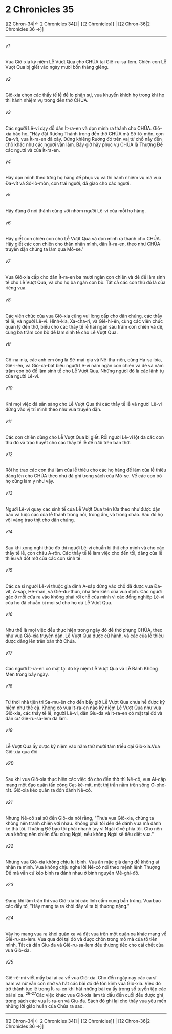 # 2 Chronicles 35

[[2 Chron-34|← 2 Chronicles 34]] | [[2 Chronicles]] | [[2 Chron-36|2 Chronicles 36 →]]
***



###### v1 
Vua Giô-xia kỷ niệm Lễ Vượt Qua cho CHÚA tại Giê-ru-sa-lem. Chiên con Lễ Vượt Qua bị giết vào ngày mười bốn tháng giêng. 

###### v2 
Giô-xia chọn các thầy tế lễ để lo phận sự, vua khuyến khích họ trong khi họ thi hành nhiệm vụ trong đền thờ CHÚA. 

###### v3 
Các người Lê-vi dạy dỗ dân Ít-ra-en và dọn mình ra thánh cho CHÚA. Giô-xia bảo họ, "Hãy đặt Rương Thánh trong đền thờ CHÚA mà Sô-lô-môn, con Đa-vít, vua Ít-ra-en đã xây. Đừng khiêng Rương đó trên vai từ chỗ nầy đến chỗ khác như các ngươi vẫn làm. Bây giờ hãy phục vụ CHÚA là Thượng Đế các ngươi và của Ít-ra-en. 

###### v4 
Hãy dọn mình theo từng họ hàng để phục vụ và thi hành nhiệm vụ mà vua Đa-vít và Sô-lô-môn, con trai người, đã giao cho các ngươi. 

###### v5 
Hãy đứng ở nơi thánh cùng với nhóm người Lê-vi của mỗi họ hàng. 

###### v6 
Hãy giết con chiên con cho Lễ Vượt Qua và dọn mình ra thánh cho CHÚA. Hãy giết các con chiên cho thân nhân mình, dân Ít-ra-en, theo như CHÚA truyền dặn chúng ta làm qua Mô-se." 

###### v7 
Vua Giô-xia cấp cho dân Ít-ra-en ba mươi ngàn con chiên và dê để làm sinh tế cho Lễ Vượt Qua, và cho họ ba ngàn con bò. Tất cả các con thú đó là của riêng vua. 

###### v8 
Các viên chức của vua Giô-xia cũng vui lòng cấp cho dân chúng, các thầy tế lễ, và người Lê-vi. Hinh-kia, Xa-cha-ri, và Giê-hi-ên, cùng các viên chức quản lý đền thờ, biếu cho các thầy tế lễ hai ngàn sáu trăm con chiên và dê, cùng ba trăm con bò để làm sinh tế cho Lễ Vượt Qua. 

###### v9 
Cô-na-nia, các anh em ông là Sê-mai-gia và Nê-tha-nên, cùng Ha-sa-bia, Giê-i-ên, và Giô-xa-bát biếu người Lê-vi năm ngàn con chiên và dê và năm trăm con bò để làm sinh tế cho Lễ Vượt Qua. Những người đó là các lãnh tụ của người Lê-vi. 

###### v10 
Khi mọi việc đã sẵn sàng cho Lễ Vượt Qua thì các thầy tế lễ và người Lê-vi đứng vào vị trí mình theo như vua truyền dặn. 

###### v11 
Các con chiên dùng cho Lễ Vượt Qua bị giết. Rồi người Lê-vi lột da các con thú đó và trao huyết cho các thầy tế lễ để rưới trên bàn thờ. 

###### v12 
Rồi họ trao các con thú làm của lễ thiêu cho các họ hàng để làm của lễ thiêu dâng lên cho CHÚA theo như đã ghi trong sách của Mô-se. Về các con bò họ cũng làm y như vậy. 

###### v13 
Người Lê-vi quay các sinh tế của Lễ Vượt Qua trên lửa theo như được dặn bảo và luộc các của lễ thánh trong nồi, trong ấm, và trong chảo. Sau đó họ vội vàng trao thịt cho dân chúng. 

###### v14 
Sau khi xong nghi thức đó thì người Lê-vi chuẩn bị thịt cho mình và cho các thầy tế lễ, con cháu A-rôn. Các thầy tế lễ làm việc cho đến tối, dâng của lễ thiêu và đốt mỡ của các con sinh tế. 

###### v15 
Các ca sĩ người Lê-vi thuộc gia đình A-sáp đứng vào chỗ đã được vua Đa-vít, A-sáp, Hê-man, và Giê-đu-thun, nhà tiên kiến của vua định. Các người gác ở mỗi cửa ra vào không phải rời chỗ của mình vì các đồng nghiệp Lê-vi của họ đã chuẩn bị mọi sự cho họ dự Lễ Vượt Qua. 

###### v16 
Như thế là mọi việc đều thực hiện trong ngày đó để thờ phụng CHÚA, theo như vua Giô-xia truyền dặn. Lễ Vượt Qua được cử hành, và các của lễ thiêu được dâng lên trên bàn thờ Chúa. 

###### v17 
Các người Ít-ra-en có mặt tại đó kỷ niệm Lễ Vượt Qua và Lễ Bánh Không Men trong bảy ngày. 

###### v18 
Từ thời nhà tiên tri Sa-mu-ên cho đến bấy giờ Lễ Vượt Qua chưa hề được kỷ niệm như thế cả. Không có vua Ít-ra-en nào kỷ niệm Lễ Vượt Qua như vua Giô-xia, các thầy tế lễ, người Lê-vi, dân Giu-đa và Ít-ra-en có mặt tại đó và dân cư Giê-ru-sa-lem đã làm. 

###### v19 
Lễ Vượt Qua ấy được kỷ niệm vào năm thứ mười tám triều đại Giô-xia.Vua Giô-xia qua đời 

###### v20 
Sau khi vua Giô-xia thực hiện các việc đó cho đền thờ thì Nê-cô, vua Ai-cập mang một đạo quân tấn công Cạt-kê-mít, một thị trấn nằm trên sông Ơ-phơ-rát. Giô-xia kéo quân ra đón đánh Nê-cô. 

###### v21 
Nhưng Nê-cô sai sứ đến Giô-xia nói rằng, "Thưa vua Giô-xia, chúng ta không nên tranh chiến với nhau. Không phải tôi đến để đánh vua mà đánh kẻ thù tôi. Thượng Đế bảo tôi phải nhanh tay vì Ngài ở về phía tôi. Cho nên vua không nên chiến đấu cùng Ngài, nếu không Ngài sẽ tiêu diệt vua." 

###### v22 
Nhưng vua Giô-xia không chịu lui binh. Vua ăn mặc giả dạng để không ai nhận ra mình. Vua không chịu nghe lời Nê-cô nói theo mệnh lệnh Thượng Đế mà vẫn cứ kéo binh ra đánh nhau ở bình nguyên Mê-ghi-đô. 

###### v23 
Đang khi lâm trận thì vua Giô-xia bị các lính cầm cung bắn trúng. Vua bảo các đầy tớ, "Hãy mang ta ra khỏi đây vì ta bị thương nặng." 

###### v24 
Vậy họ mang vua ra khỏi quân xa và đặt vua trên một quân xa khác mang về Giê-ru-sa-lem. Vua qua đời tại đó và được chôn trong mồ mả của tổ tiên mình. Tất cả dân Giu-đa và Giê-ru-sa-lem đều thương tiếc cho cái chết của vua Giô-xia. 

###### v25 
Giê-rê-mi viết mấy bài ai ca về vua Giô-xia. Cho đến ngày nay các ca sĩ nam và nữ vẫn còn nhớ và hát các bài đó để tôn kính vua Giô-xia. Việc đó trở thành tục lệ trong Ít-ra-en khi hát những bài ca ấy trong số tuyển tập các bài ai ca. <sup class="versenum">26-27</sup>Các việc khác vua Giô-xia làm từ dầu đến cuối đều được ghi trong sách các vua Ít-ra-en và Giu-đa. Sách đó ghi lại cho thấy vua yêu mến những lời giáo huấn của Chúa ra sao.

***
[[2 Chron-34|← 2 Chronicles 34]] | [[2 Chronicles]] | [[2 Chron-36|2 Chronicles 36 →]]
